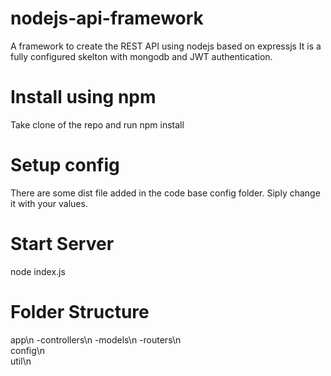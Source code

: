 # nodejs-api-framework
A framework to create the REST API using nodejs based on expressjs
It is a fully configured skelton with mongodb and JWT authentication.

# Install using npm
Take clone of the repo and run npm install

# Setup config
There are some dist file added in the code base config folder. Siply change it with your values.

# Start Server
node index.js

# Folder Structure
 app\n
   -controllers\n
   -models\n
   -routers\n  
 config\n	
 util\n
